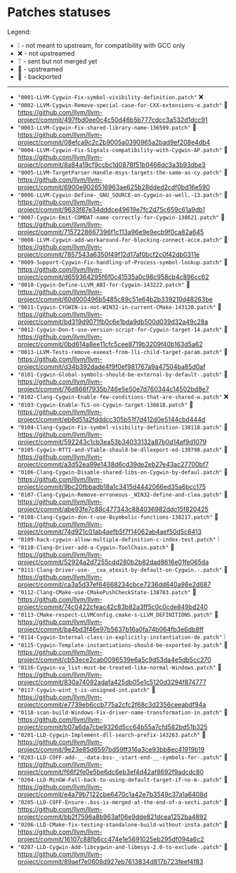 # Patches statuses

Legend:

- :grey_exclamation: - not meant to upstream, for compatibility with GCC only
- :x: - not upstreamed
- :grey_question: - sent but not merged yet
- :arrow_up_small:  - upstreamed
- :arrow_down_small:  - backported

-----

- `"0001-LLVM-Cygwin-Fix-symbol-visibility-definition.patch"` :x:
- `"0002-LLVM-Cygwin-Remove-special-case-for-CXX-extensions-o.patch"` :arrow_up_small: https://github.com/llvm/llvm-project/commit/497fbd0ee0c4c50d46b5b777cdcc3a532d1dcc91
- `"0003-LLVM-Cygwin-Fix-shared-library-name-136599.patch"` :arrow_up_small: https://github.com/llvm/llvm-project/commit/08efca9c2c2b9005a0390965a2bad9ef208e4db4
- `"0004-LLVM-Cygwin-Fix-Signals-compatibility-with-Cygwin-AP.patch"` :arrow_up_small: https://github.com/llvm/llvm-project/commit/8a84a19cf9ccbc1d0878f51b0466dc3a3b93dbe3
- `"0005-LLVM-TargetParser-Handle-msys-targets-the-same-as-cy.patch"` :arrow_up_small: https://github.com/llvm/llvm-project/commit/6900e9026516963ae625b28dded2cdf0bd16e590
- `"0006-LLVM-Cygwin-Define-_GNU_SOURCE-on-Cygwin-as-well.-13.patch"` :arrow_up_small: https://github.com/llvm/llvm-project/commit/9633f87e34dddce49619e7fc2d75c659c61a9db1
- `"0007-Cygwin-Emit-COMDAT-name-correctly-for-Cygwin-138621.patch"` :arrow_down_small: https://github.com/llvm/llvm-project/commit/7157228667396f1c113a96e9e9ecb9f0ca82a645
- `"0008-LLVM-Cygwin-add-workaround-for-blocking-connect-acce.patch"` :arrow_up_small: https://github.com/llvm/llvm-project/commit/7857543a6350f49f12d17af0bcf2c0f42db0311e
- `"0009-Support-Cygwin-Fix-handling-of-Process-symbol-lookup.patch"` :arrow_up_small: https://github.com/llvm/llvm-project/commit/d659364295f6f0c41535a0c98c958cb4c896cc62
- `"0010-Cygwin-Define-LLVM_ABI-for-Cygwin-143222.patch"` :arrow_down_small: https://github.com/llvm/llvm-project/commit/60d000496b5485c89c51e64b2b339210d48263be
- `"0011-Cygwin-CYGWIN-is-not-WIN32-in-current-CMake-143130.patch"` :arrow_down_small: https://github.com/llvm/llvm-project/commit/bd319d9071fb0c6e1bda9db500d039d32a49c28a
- `"0012-Cygwin-Don-t-use-version-script-for-Cygwin-target-14.patch"` :arrow_down_small: https://github.com/llvm/llvm-project/commit/0bd614a8ee11cfc5cee8719b3209f40b163d5a62
- `"0013-LLVM-Tests-remove-exeext-from-lli-child-target-param.patch"` :arrow_down_small: https://github.com/llvm/llvm-project/commit/d34b392dade4f9f0ef981767a9a47504ba85d0af
- `"0101-Cygwin-Global-symbols-should-be-external-by-default-.patch"` :arrow_down_small: https://github.com/llvm/llvm-project/commit/76d866f7935b746e5e50e7d760344c14502bd8e7
- `"0102-Clang-Cygwin-Enable-few-conditions-that-are-shared-w.patch"` :x:
- `"0103-Cygwin-Enable-TLS-on-Cygwin-target-138618.patch"` :arrow_down_small: https://github.com/llvm/llvm-project/commit/eb6d51a2fdddcc305b51f7d412d0e5144cbd444d
- `"0104-Clang-Cygwin-Fix-symbol-visibility-definition-138118.patch"` :arrow_up_small: https://github.com/llvm/llvm-project/commit/592243c1cb3ea53b34033132a87b0d14af9d1079
- `"0105-Cygwin-RTTI-and-VTable-should-be-dllexport-ed-139798.patch"` :arrow_down_small: https://github.com/llvm/llvm-project/commit/a3d52ea99e1438d6cd39de2eb27e43ac27700bf7
- `"0106-Clang-Cygwin-Disable-shared-libs-on-Cygwin-by-defaul.patch"` :arrow_up_small: https://github.com/llvm/llvm-project/commit/9bc20fbbadb18a1c3415d4442066ed35a6bcc175
- `"0107-Clang-Cygwin-Remove-erroneous-_WIN32-define-and-clea.patch"` :arrow_up_small: https://github.com/llvm/llvm-project/commit/abe93fe7c88c477343c884036982ddc15f820425
- `"0108-Clang-Cygwin-don-t-use-Bsymbolic-functions-138217.patch"` :arrow_up_small: https://github.com/llvm/llvm-project/commit/74d921c01ab4aefb5f7f14062ab4aef50d5c6413
- `"0109-hack-cygwin-allow-multiple-definition-c-index-test.patch"` :grey_exclamation:
- `"0110-Clang-Driver-add-a-Cygwin-ToolChain.patch"` :arrow_up_small: https://github.com/llvm/llvm-project/commit/52924a2d7255cdd280b2b82dad8616e01fe065da
- `"0111-Clang-Driver-use-__cxa_atexit-by-default-on-Cygwin.-.patch"` :arrow_up_small: https://github.com/llvm/llvm-project/commit/ca3a5d37ef64668234cbce7236dd640a98e2d687
- `"0112-Clang-CMake-use-CMakePushCheckState-138783.patch"` :arrow_up_small: https://github.com/llvm/llvm-project/commit/74c0422cfeac42c83b82a3ff5c0c0cde849bd240
- `"0113-CMake-respect-LLVMConfig.cmake-s-LLVM_DEFINITIONS.patch"` :arrow_up_small: https://github.com/llvm/llvm-project/commit/ba4bd3f46e97b5637b16a0fa74b064fb3e6db8ff
- `"0114-Cygwin-Internal-class-in-explicitly-instantiation-de.patch"` :grey_exclamation:
- `"0115-Cygwin-Template-instantiations-should-be-exported-by.patch"` :arrow_down_small: https://github.com/llvm/llvm-project/commit/cb53ece2cab0096539e6a5c9d53da4e5db5cc270
- `"0116-Cygwin-va_list-must-be-treated-like-normal-Windows.patch"` :arrow_down_small: https://github.com/llvm/llvm-project/commit/830a74092adafa425db05e1c5120d3294f874777
- `"0117-Cygwin-wint_t-is-unsigned-int.patch"` :arrow_down_small: https://github.com/llvm/llvm-project/commit/e7739eb6ccb775a2cfc2f68c3d2356ceeabdf94a
- `"0118-scan-build-Windows-Fix-driver-name-transformation-in.patch"` :arrow_down_small: https://github.com/llvm/llvm-project/commit/b07a6da7cbe9326d5cc64b55a7cfd582bd51b325
- `"0201-LLD-Cygwin-Implement-dll-search-prefix-143263.patch"` :arrow_down_small: https://github.com/llvm/llvm-project/commit/9e23e85d6597bd59ff316a3ce93bb8ec41919b19
- `"0203-LLD-COFF-add-__-data-bss-_-start-end-__-symbols-for-.patch"` :arrow_up_small: https://github.com/llvm/llvm-project/commit/f66f2fe0e5be6dc6eb3ef4d42af8692f9adcdc80
- `"0204-LLD-MinGW-Fall-back-to-using-default-target-if-no-m-.patch"` :arrow_up_small: https://github.com/llvm/llvm-project/commit/e4a79b7122cbe6470c1a42e7b3549c37a1a6408d
- `"0205-LLD-COFF-Ensure-.bss-is-merged-at-the-end-of-a-secti.patch"` :arrow_up_small: https://github.com/llvm/llvm-project/commit/bb2f7596a8b963af06e9dde821dcea1252ba4892
- `"0206-LLD-CMake-fix-testing-standalone-build-without-insta.patch"` :arrow_up_small: https://github.com/llvm/llvm-project/commit/16107c88fb6cc474e1e5691025eb295df094a6c2
- `"0207-LLD-Cygwin-Add-libcygwin-and-libmsys-2.0-to-exclude-.patch"` :arrow_down_small: https://github.com/llvm/llvm-project/commit/89aef7e0608d927eb7613834d817b723feef4f83

